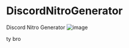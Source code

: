 # DiscordNitroGenerator
Discord Nitro Generator
![image](https://github.com/user-attachments/assets/dd850561-dc6b-41e7-b73f-b3baa9a6d7bc)

ty bro
